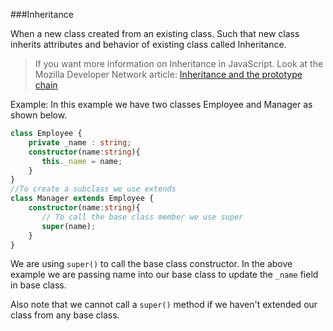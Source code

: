 ###Inheritance

  When a new class created from an existing class. Such that new class inherits attributes and behavior of existing class called Inheritance.
  
  
> If you want more information on Inheritance in JavaScript. 
> Look at the Mozilla Developer Network article: [Inheritance and the prototype chain](https://developer.mozilla.org/en-US/docs/Web/JavaScript/Inheritance_and_the_prototype_chain)
  
  Example: In this example we have two classes Employee and Manager as shown below.
  
```ts
class Employee {
    private _name : string;
    constructor(name:string){
       this._name = name;
    }
}
//To create a subclass we use extends
class Manager extends Employee {
    constructor(name:string){
       // To call the base class member we use super
       super(name);
    }
}
```

We are using `super()` to call the base class constructor. In the above example we are passing name into our base class to update the `_name` field in base class. 

Also note that we cannot call a `super()` method if we haven't extended our class from any base class.